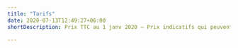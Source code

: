 ```yaml
---
title: "Tarifs"
date: 2020-07-13T12:49:27+06:00
shortDescription: Prix TTC au 1 janv 2020 – Prix indicatifs qui peuvent être amenés à changer

---
```

